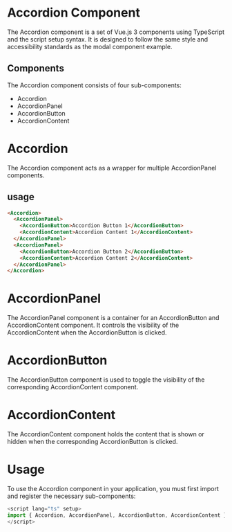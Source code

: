 # Accordion Component

The Accordion component is a set of Vue.js 3 components using TypeScript and the script setup syntax. It is designed to follow the same style and accessibility standards as the modal component example.

## Components
The Accordion component consists of four sub-components:

- Accordion
- AccordionPanel
- AccordionButton
- AccordionContent

# Accordion

The Accordion component acts as a wrapper for multiple AccordionPanel components.

## usage 

```html
<Accordion>
  <AccordionPanel>
    <AccordionButton>Accordion Button 1</AccordionButton>
    <AccordionContent>Accordion Content 1</AccordionContent>
  </AccordionPanel>
  <AccordionPanel>
    <AccordionButton>Accordion Button 2</AccordionButton>
    <AccordionContent>Accordion Content 2</AccordionContent>
  </AccordionPanel>
</Accordion>
```

# AccordionPanel

The AccordionPanel component is a container for an AccordionButton and AccordionContent component. It controls the visibility of the AccordionContent when the AccordionButton is clicked.

# AccordionButton

The AccordionButton component is used to toggle the visibility of the corresponding AccordionContent component.

# AccordionContent

The AccordionContent component holds the content that is shown or hidden when the corresponding AccordionButton is clicked.

# Usage

To use the Accordion component in your application, you must first import and register the necessary sub-components:

```js
<script lang="ts" setup>
import { Accordion, AccordionPanel, AccordionButton, AccordionContent } from '@/components/Accordion'
</script>

```

